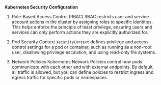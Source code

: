 **Kubernetes Security Configuration**

1. Role-Based Access Control (RBAC)
RBAC restricts user and service account actions in the cluster by assigning roles to specific identities. This helps enforce the principle of least privilege, ensuring users and services can only perform actions they are explicitly authorized for.

2. Pod Security Context
`securityContext` defines privilege and access control settings for a pod or container, such as running as a non-root user, disallowing privilege escalation, and using read-only file systems.

3. Network Policies
Kubernetes Network Policies control how pods communicate with each other and with external endpoints. By default, all traffic is allowed, but you can define policies to restrict ingress and egress traffic for specific pods or namespaces.
